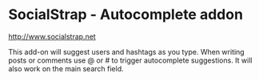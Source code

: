 # SocialStrap - Autocomplete addon

http://www.socialstrap.net

This add-on will suggest users and hashtags as you type. When writing posts or comments use @ or # to trigger autocomplete suggestions. It will also work on the main search field.
